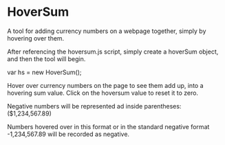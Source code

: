 # HoverSum
A tool for adding currency numbers on a webpage together, simply by hovering over them.

After referencing the hoversum.js script, simply create a hoverSum object, and then the tool will begin.

var hs = new HoverSum();

Hover over currency numbers on the page to see them add up, into a hovering sum value. Click on the hoversum value to reset it to zero.

Negative numbers will be represented ad inside parentheses: ($1,234,567.89)

Numbers hovered over in this format or in the standard negative format -1,234,567.89 will be recorded as negative.
